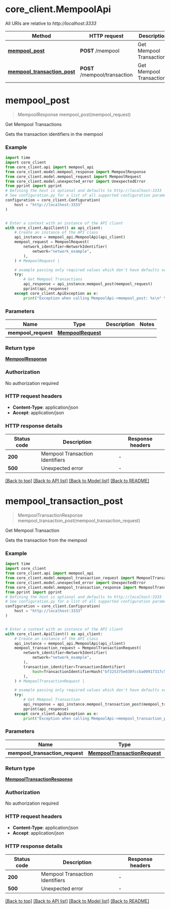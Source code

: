 # core_client.MempoolApi

All URIs are relative to *http://localhost:3333*

Method | HTTP request | Description
------------- | ------------- | -------------
[**mempool_post**](MempoolApi.md#mempool_post) | **POST** /mempool | Get Mempool Transactions
[**mempool_transaction_post**](MempoolApi.md#mempool_transaction_post) | **POST** /mempool/transaction | Get Mempool Transaction


# **mempool_post**
> MempoolResponse mempool_post(mempool_request)

Get Mempool Transactions

Gets the transaction identifiers in the mempool

### Example

```python
import time
import core_client
from core_client.api import mempool_api
from core_client.model.mempool_response import MempoolResponse
from core_client.model.mempool_request import MempoolRequest
from core_client.model.unexpected_error import UnexpectedError
from pprint import pprint
# Defining the host is optional and defaults to http://localhost:3333
# See configuration.py for a list of all supported configuration parameters.
configuration = core_client.Configuration(
    host = "http://localhost:3333"
)


# Enter a context with an instance of the API client
with core_client.ApiClient() as api_client:
    # Create an instance of the API class
    api_instance = mempool_api.MempoolApi(api_client)
    mempool_request = MempoolRequest(
        network_identifier=NetworkIdentifier(
            network="network_example",
        ),
    ) # MempoolRequest | 

    # example passing only required values which don't have defaults set
    try:
        # Get Mempool Transactions
        api_response = api_instance.mempool_post(mempool_request)
        pprint(api_response)
    except core_client.ApiException as e:
        print("Exception when calling MempoolApi->mempool_post: %s\n" % e)
```


### Parameters

Name | Type | Description  | Notes
------------- | ------------- | ------------- | -------------
 **mempool_request** | [**MempoolRequest**](MempoolRequest.md)|  |

### Return type

[**MempoolResponse**](MempoolResponse.md)

### Authorization

No authorization required

### HTTP request headers

 - **Content-Type**: application/json
 - **Accept**: application/json


### HTTP response details
| Status code | Description | Response headers |
|-------------|-------------|------------------|
**200** | Mempool Transaction Identifiers |  -  |
**500** | Unexpected error |  -  |

[[Back to top]](#) [[Back to API list]](../README.md#documentation-for-api-endpoints) [[Back to Model list]](../README.md#documentation-for-models) [[Back to README]](../README.md)

# **mempool_transaction_post**
> MempoolTransactionResponse mempool_transaction_post(mempool_transaction_request)

Get Mempool Transaction

Gets the transaction from the mempool

### Example

```python
import time
import core_client
from core_client.api import mempool_api
from core_client.model.mempool_transaction_request import MempoolTransactionRequest
from core_client.model.unexpected_error import UnexpectedError
from core_client.model.mempool_transaction_response import MempoolTransactionResponse
from pprint import pprint
# Defining the host is optional and defaults to http://localhost:3333
# See configuration.py for a list of all supported configuration parameters.
configuration = core_client.Configuration(
    host = "http://localhost:3333"
)


# Enter a context with an instance of the API client
with core_client.ApiClient() as api_client:
    # Create an instance of the API class
    api_instance = mempool_api.MempoolApi(api_client)
    mempool_transaction_request = MempoolTransactionRequest(
        network_identifier=NetworkIdentifier(
            network="network_example",
        ),
        transaction_identifier=TransactionIdentifier(
            hash=TransactionIdentifierHash("bf325375e030fccba00917317c574773100bf03b5fc61486286e564b23e9566b"),
        ),
    ) # MempoolTransactionRequest | 

    # example passing only required values which don't have defaults set
    try:
        # Get Mempool Transaction
        api_response = api_instance.mempool_transaction_post(mempool_transaction_request)
        pprint(api_response)
    except core_client.ApiException as e:
        print("Exception when calling MempoolApi->mempool_transaction_post: %s\n" % e)
```


### Parameters

Name | Type | Description  | Notes
------------- | ------------- | ------------- | -------------
 **mempool_transaction_request** | [**MempoolTransactionRequest**](MempoolTransactionRequest.md)|  |

### Return type

[**MempoolTransactionResponse**](MempoolTransactionResponse.md)

### Authorization

No authorization required

### HTTP request headers

 - **Content-Type**: application/json
 - **Accept**: application/json


### HTTP response details
| Status code | Description | Response headers |
|-------------|-------------|------------------|
**200** | Mempool Transaction Identifiers |  -  |
**500** | Unexpected error |  -  |

[[Back to top]](#) [[Back to API list]](../README.md#documentation-for-api-endpoints) [[Back to Model list]](../README.md#documentation-for-models) [[Back to README]](../README.md)

